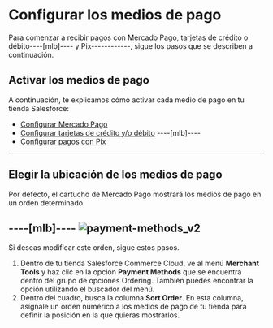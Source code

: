 # Configurar los medios de pago

Para comenzar a recibir pagos con Mercado Pago, tarjetas de crédito o débito----[mlb]---- y Pix------------, sigue los pasos que se describen a continuación.

## Activar los medios de pago

A continuación, te explicamos cómo activar cada medio de pago en tu tienda Salesforce:

* [Configurar Mercado Pago](/developers/es/docs/salesforce-commerce-cloud/integration-configuration/payments-configuration/mercadopago)
* [Configurar tarjetas de crédito y/o débito](/developers/es/docs/salesforce-commerce-cloud/integration-configuration/payments-configuration/credit-debit)
----[mlb]----
* [Configurar pagos con Pix](/developers/es/docs/salesforce-commerce-cloud/integration-configuration/payments-configuration/pix)
------------

## Elegir la ubicación de los medios de pago

Por defecto, el cartucho de Mercado Pago mostrará los medios de pago en un orden determinado. 

----[mlb]----
![payment-methods_v2](/images/salesforce/payment-methods_v2.png)
------------

Si deseas modificar este orden, sigue estos pasos.

1. Dentro de tu tienda Salesforce Commerce Cloud, ve al menú **Merchant Tools** y haz clic en la opción **Payment Methods** que se encuentra dentro del grupo de opciones Ordering. También puedes encontrar la opción utilizando el buscador del menú.
2. Dentro del cuadro, busca la columna **Sort Order**. En esta columna, asígnale un orden numérico a los medios de pago de tu tienda para definir la posición en la que quieras mostrarlos.

